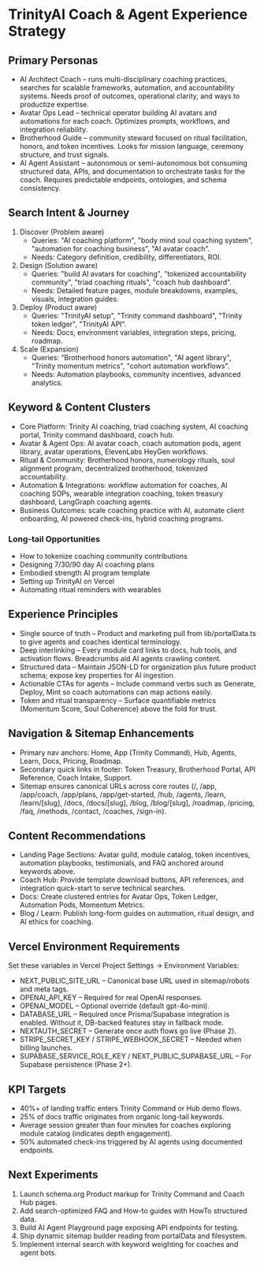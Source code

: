 # TrinityAI Coach & Agent Experience Strategy

## Primary Personas
- AI Architect Coach – runs multi-disciplinary coaching practices, searches for scalable frameworks, automation, and accountability systems. Needs proof of outcomes, operational clarity, and ways to productize expertise.
- Avatar Ops Lead – technical operator building AI avatars and automations for each coach. Optimizes prompts, workflows, and integration reliability.
- Brotherhood Guide – community steward focused on ritual facilitation, honors, and token incentives. Looks for mission language, ceremony structure, and trust signals.
- AI Agent Assistant – autonomous or semi-autonomous bot consuming structured data, APIs, and documentation to orchestrate tasks for the coach. Requires predictable endpoints, ontologies, and schema consistency.

## Search Intent & Journey
1. Discover (Problem aware)
   - Queries: "AI coaching platform", "body mind soul coaching system", "automation for coaching business", "AI avatar coach".
   - Needs: Category definition, credibility, differentiators, ROI.
2. Design (Solution aware)
   - Queries: "build AI avatars for coaching", "tokenized accountability community", "triad coaching rituals", "coach hub dashboard".
   - Needs: Detailed feature pages, module breakdowns, examples, visuals, integration guides.
3. Deploy (Product aware)
   - Queries: "TrinityAI setup", "Trinity command dashboard", "Trinity token ledger", "TrinityAI API".
   - Needs: Docs, environment variables, integration steps, pricing, roadmap.
4. Scale (Expansion)
   - Queries: "Brotherhood honors automation", "AI agent library", "Trinity momentum metrics", "cohort automation workflows".
   - Needs: Automation playbooks, community incentives, advanced analytics.

## Keyword & Content Clusters
- Core Platform: Trinity AI coaching, triad coaching system, AI coaching portal, Trinity command dashboard, coach hub.
- Avatar & Agent Ops: AI avatar coach, coach automation pods, agent library, avatar operations, ElevenLabs HeyGen workflows.
- Ritual & Community: Brotherhood honors, numerology rituals, soul alignment program, decentralized brotherhood, tokenized accountability.
- Automation & Integrations: workflow automation for coaches, AI coaching SOPs, wearable integration coaching, token treasury dashboard, LangGraph coaching agents.
- Business Outcomes: scale coaching practice with AI, automate client onboarding, AI powered check-ins, hybrid coaching programs.

### Long-tail Opportunities
- How to tokenize coaching community contributions
- Designing 7/30/90 day AI coaching plans
- Embodied strength AI program template
- Setting up TrinityAI on Vercel
- Automating ritual reminders with wearables

## Experience Principles
- Single source of truth – Product and marketing pull from lib/portalData.ts to give agents and coaches identical terminology.
- Deep interlinking – Every module card links to docs, hub tools, and activation flows. Breadcrumbs aid AI agents crawling content.
- Structured data – Maintain JSON-LD for organization plus future product schema; expose key properties for AI ingestion.
- Actionable CTAs for agents – Include command verbs such as Generate, Deploy, Mint so coach automations can map actions easily.
- Token and ritual transparency – Surface quantifiable metrics (Momentum Score, Soul Coherence) above the fold for trust.

## Navigation & Sitemap Enhancements
- Primary nav anchors: Home, App (Trinity Command), Hub, Agents, Learn, Docs, Pricing, Roadmap.
- Secondary quick links in footer: Token Treasury, Brotherhood Portal, API Reference, Coach Intake, Support.
- Sitemap ensures canonical URLs across core routes (/, /app, /app/coach, /app/plans, /app/get-started, /hub, /agents, /learn, /learn/[slug], /docs, /docs/[slug], /blog, /blog/[slug], /roadmap, /pricing, /faq, /methods, /contact, /coaches, /sign-in).

## Content Recommendations
- Landing Page Sections: Avatar guild, module catalog, token incentives, automation playbooks, testimonials, and FAQ anchored around keywords above.
- Coach Hub: Provide template download buttons, API references, and integration quick-start to serve technical searches.
- Docs: Create clustered entries for Avatar Ops, Token Ledger, Automation Pods, Momentum Metrics.
- Blog / Learn: Publish long-form guides on automation, ritual design, and AI ethics for coaching.

## Vercel Environment Requirements
Set these variables in Vercel Project Settings → Environment Variables:
- NEXT_PUBLIC_SITE_URL – Canonical base URL used in sitemap/robots and meta tags.
- OPENAI_API_KEY – Required for real OpenAI responses.
- OPENAI_MODEL – Optional override (default gpt-4o-mini).
- DATABASE_URL – Required once Prisma/Supabase integration is enabled. Without it, DB-backed features stay in fallback mode.
- NEXTAUTH_SECRET – Generate once auth flows go live (Phase 2).
- STRIPE_SECRET_KEY / STRIPE_WEBHOOK_SECRET – Needed when billing launches.
- SUPABASE_SERVICE_ROLE_KEY / NEXT_PUBLIC_SUPABASE_URL – For Supabase persistence (Phase 2+).

## KPI Targets
- 40%+ of landing traffic enters Trinity Command or Hub demo flows.
- 25% of docs traffic originates from organic long-tail keywords.
- Average session greater than four minutes for coaches exploring module catalog (indicates depth engagement).
- 50% automated check-ins triggered by AI agents using documented endpoints.

## Next Experiments
1. Launch schema.org Product markup for Trinity Command and Coach Hub pages.
2. Add search-optimized FAQ and How-to guides with HowTo structured data.
3. Build AI Agent Playground page exposing API endpoints for testing.
4. Ship dynamic sitemap builder reading from portalData and filesystem.
5. Implement internal search with keyword weighting for coaches and agent bots.
